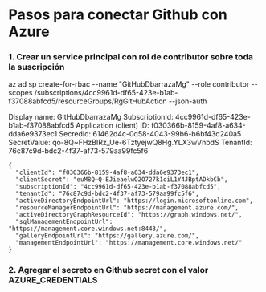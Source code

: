 # Pasos para conectar Github con Azure 

### 1. Crear un service principal con rol de contributor sobre toda la suscripción

az ad sp create-for-rbac --name "GitHubDbarrazaMg" --role contributor --scopes /subscriptions/4cc9961d-df65-423e-b1ab-f37088abfcd5/resourceGroups/RgGitHubAction --json-auth

Display name: GitHubDbarrazaMg
SubscriptionId: 4cc9961d-df65-423e-b1ab-f37088abfcd5
Application (client) ID: f030366b-8159-4af8-a634-dda6e9373ec1
SecredId: 61462d4c-0d58-4043-99b6-b6bf43d240a5
SecretValue: qo-8Q~FHzBIRz_Ue-6TztyejwQ8Hg.YLX3wVnbdS
TenantId: 76c87c9d-bdc2-4f37-af73-579aa99fc5f6
````
{
  "clientId": "f030366b-8159-4af8-a634-dda6e9373ec1",
  "clientSecret": "euM8Q~Q-EJieaelwO2O727k1ciL1Y4JBptADkbCb",
  "subscriptionId": "4cc9961d-df65-423e-b1ab-f37088abfcd5",
  "tenantId": "76c87c9d-bdc2-4f37-af73-579aa99fc5f6",
  "activeDirectoryEndpointUrl": "https://login.microsoftonline.com",
  "resourceManagerEndpointUrl": "https://management.azure.com/",
  "activeDirectoryGraphResourceId": "https://graph.windows.net/",
  "sqlManagementEndpointUrl": "https://management.core.windows.net:8443/",
  "galleryEndpointUrl": "https://gallery.azure.com/",
  "managementEndpointUrl": "https://management.core.windows.net/"
}
````

### 2. Agregar el secreto en Github secret con el valor AZURE_CREDENTIALS
